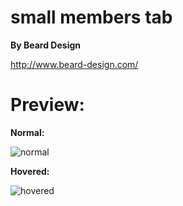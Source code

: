 # small members tab
**By Beard Design**

http://www.beard-design.com/
# Preview:
**Normal:**

![normal](http://i.imgur.com/cmMHvCD.png)

**Hovered:**

![hovered](http://i.imgur.com/fw0iEZd.png)
